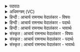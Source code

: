 <details><summary>पदपाठः</summary>

बृह꣢न्। इत्। इ꣣ध्मः꣢। ए꣣षाम्। भू꣡रि꣢꣯। श꣣स्त्र꣢म्। पृ꣣थुः꣢। स्व꣡रुः꣢꣯। ये꣡षा꣢꣯म्। इ꣡न्द्रः꣢꣯। यु꣡वा꣢꣯। स꣡खा꣢꣯। स। खा꣣। १३३९।
</details>

<details><summary>अधिमन्त्रम् (VC)</summary>

- इन्द्रः
- त्रिशोकः काण्वः
- गायत्री
- षड्जः
</details>

<details><summary>हिन्दी : आचार्य रामनाथ वेदालंकार - विषयः</summary>

आगे फिर वही विषय है।
</details>

<details><summary>हिन्दी : आचार्य रामनाथ वेदालंकार - पदार्थः</summary>

पदार्थान्वयभाषाः -  (येषाम्) जिन मनुष्यों का (युवा) युवा (इन्द्रः) वीर परमेश्वर वा वीर राजा (सखा) सहायक हो जाता है, (एषाम्) उनका (बृहन् इत्) महान् ही (इध्मः) प्रताप, (भूरि) बहुत (शस्त्रम्) स्तोत्र वा शस्त्रास्त्र और (पृथुः) विशाल (स्वरुः) यज्ञ होता है ॥२॥
</details>

<details><summary>हिन्दी : आचार्य रामनाथ वेदालंकार - भावार्थः</summary>

भावार्थभाषाः -  परमेश्वर के उपासक तथा श्रेष्ठ राजा को राजसिंहासन पर बैठानेवाले लोग यशस्वी,विजयी यज्ञपरायण बन जाते हैं ॥२॥
</details>

<details><summary>संस्कृत : आचार्य रामनाथ वेदालंकार - विषयः</summary>

अथ पुनः स एव विषय उच्यते।
</details>

<details><summary>संस्कृत : आचार्य रामनाथ वेदालंकार - पदार्थः</summary>

पदार्थान्वयभाषाः -  (येषाम्) जनानाम् (युवा) तरुणः (इन्द्रः) वीरः परमेश्वरो वीरो नृपतिर्वा (सखा) सहायको जायते (एषाम्) तेषाम् एतेषाम् (बृहन् इत्) महान् एव (इध्मः) प्रतापः, (भूरि) प्रचुरम् (शस्त्रम्) स्तोत्रम् आयुधं वा,किञ्च (पृथुः) विशालः (स्वरुः) यूपः,यूपोपलक्षितो यज्ञः इत्यर्थः,भवति ॥२॥
</details>

<details><summary>संस्कृत : आचार्य रामनाथ वेदालंकार - भावार्थः</summary>

भावार्थभाषाः -  परमेश्वरोपासकाः श्रेष्ठनृपाभिषेक्तारश्च यशस्विनो विजयिनो यज्ञपरायणाश्च जायन्ते ॥२॥
</details>